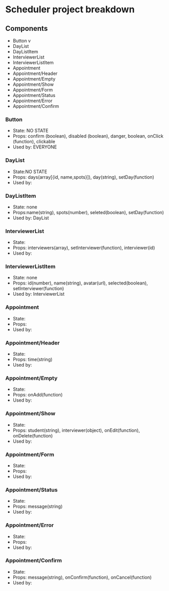 # Scheduler project breakdown

## Components

- Button v
- DayList
- DayListItem
- InterviewerList
- InterviewerListItem
- Appointment
- Appointment/Header
- Appointment/Empty
- Appointment/Show
- Appointment/Form
- Appointment/Status
- Appointment/Error
- Appointment/Confirm

### Button

- State: NO STATE
- Props: confirm (boolean), disabled (boolean), danger, boolean, onClick (function), clickable
- Used by: EVERYONE

### DayList

- State:NO STATE
- Props: days(array[{id, name,spots}]), day(string), setDay(function)
- Used by:

### DayListItem

- State: none
- Props:name(string), spots(number), seleted(boolean), setDay(function)
- Used by: DayList

### InterviewerList

- State:
- Props: interviewers(array), setInterviewer(function), interviewer(id)
- Used by:

### InterviewerListItem

- State: none
- Props: id(number), name(string), avatar(url), selected(boolean), setInterviewer(function)
- Used by: InterviewerList

### Appointment

- State:
- Props:
- Used by:

### Appointment/Header

- State:
- Props: time(string)
- Used by:

### Appointment/Empty

- State:
- Props: onAdd(function)
- Used by:

### Appointment/Show

- State:
- Props: student(string), interviewer(object), onEdit(function), onDelete(function)
- Used by:

### Appointment/Form

- State:
- Props:
- Used by:

### Appointment/Status

- State:
- Props: message(string)
- Used by:

### Appointment/Error

- State:
- Props:
- Used by:

### Appointment/Confirm

- State:
- Props: message(string), onConfirm(function), onCancel(function)
- Used by:
